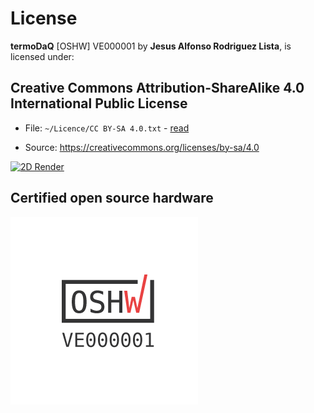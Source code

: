 # License

**termoDaQ** [OSHW] VE000001 by **Jesus Alfonso Rodriguez Lista**, is licensed under:

## Creative Commons Attribution-ShareAlike 4.0 International Public License

- File: `~/Licence/CC BY-SA 4.0.txt` - [read](https://github.com/mc-ireiser/termoDaQ/blob/master/License/CC%20BY-SA%204.0.txt)

- Source: https://creativecommons.org/licenses/by-sa/4.0

[![2D Render](https://i.creativecommons.org/l/by-sa/4.0/88x31.png)](https://creativecommons.org/licenses/by-sa/4.0/)

## Certified open source hardware

![2D Render](https://raw.githubusercontent.com/mc-ireiser/termoDaQ/master/License/OSHWA.png)